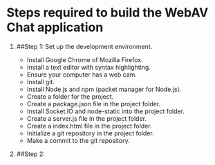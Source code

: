 Steps required to build the WebAV Chat application
==================================================

1. ##Step 1: Set up the development environment.
    *    Install Google Chrome of Mozilla Firefox.
    *    Install a text editor with syntax highlighting.
    *    Ensure your computer has a web cam.
    *    Install git.
    *    Install Node.js and npm (packet manager for Node.js).
    *    Create a folder for the project.
    *    Create a package.json file in the project folder.
    *    Install Socket.IO and node-static into the project folder.
    *    Create a server.js file in the project folder.
    *    Create a index.html file in the project folder.
    *    Initialize a git repository in the project folder.
    *    Make a commit to the git repository.

2. ##Step 2: 